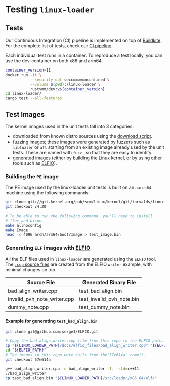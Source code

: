 # Testing `linux-loader`

## Tests

Our Continuous Integration (CI) pipeline is implemented on top of
[Buildkite](https://buildkite.com/).
For the complete list of tests, check our
[CI pipeline](https://buildkite.com/rust-vmm/rust-vmm-ci).

Each individual test runs in a container. To reproduce a test locally, you can
use the dev-container on both x86 and arm64.

```bash
container_version=11
docker run -it \
           --security-opt seccomp=unconfined \
           --volume $(pwd):/linux-loader \
           rustvmm/dev:v${container_version}
cd linux-loader/
cargo test --all-features
```

## Test Images

The kernel images used in the unit tests fall into 3 categories:
- downloaded from known distro sources using the
  [download script](../.buildkite/download_resources.sh).
- fuzzing images; these images were generated by fuzzers such as `libfuzzer` or
  `afl` starting from an existing image already used by the unit tests. These
  are named with `fuzz_` so that they are easy to identify.
- generated images (either by building the Linux kernel, or by using other
  tools such as [ELFIO](https://github.com/serge1/ELFIO)).

### Building the `PE` image

The PE image used by the linux-loader unit tests is built on an `aarch64`
machine using the following commands:

```bash
git clone git://git.kernel.org/pub/scm/linux/kernel/git/torvalds/linux.git
git checkout v4.20

# To be able to run the following command, you'll need to install
# flex and bison.
make allnoconfig
make Image
head -c 4096 arch/arm64/boot/Image > test_image.bin
```

### Generating `ELF` images with [ELFIO](https://github.com/serge1/ELFIO)

All the ELF files used in `linux-loader` are generated using the `ELFIO` tool.
The [`.cpp` source files](elfio_files) are created from the ELFIO `writer`
example, with minimal changes on top.

| Source File | Generated Binary File |
|-------------|-----------------------|
| bad_align_writer.cpp | test_bad_align.bin |
| invalid_pvh_note_writer.cpp | test_invalid_pvh_note.bin |
| dummy_note.cpp | test_dummy_note.bin |

#### Example for generating `test_bad_align.bin`

```bash
git clone git@github.com:serge1/ELFIO.git

# Copy the bad_align_writer.cpp file from this repo to the ELFIO path.
cp "${LINUX_LOADER_PATH}/docs/elfio_files/bad_align_writer.cpp" "${ELFIO_PATH}"
cd "${ELFIO_PATH}"
# The images in this repo were built from the`57e614a` commit.
git checkout 57e614a

g++ bad_align_writer.cpp -o bad_align_writer -I. -std=c++11
./bad_align_writer
cp test_bad_align.bin "${LINUX_LOADER_PATH}/src/loader/x86_64/elf/"
```
